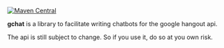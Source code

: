 [![Maven Central](https://img.shields.io/maven-central/v/de.martinpallmann.gchat/gchat-core_2.13.svg)](https://search.maven.org/search?q=g:de.martinpallmann.gchat)

**gchat** is a library to facilitate writing chatbots for the google hangout api.

The api is still subject to change. So if you use it, do so at you own risk.

